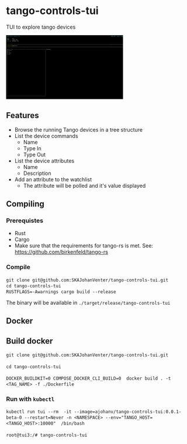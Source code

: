 # tango-controls-tui

TUI to explore tango devices

![Features](docs/img/controls.gif)

## Features

- Browse the running Tango devices in a tree structure
- List the device commands
    - Name
    - Type In
    - Type Out
- List the device attributes
    - Name
    - Description
- Add an attribute to the watchlist
    - The attribute will be polled and it's value displayed

## Compiling

### Prerequistes

- Rust
- Cargo
- Make sure that the requirements for tango-rs is met. See: https://github.com/birkenfeld/tango-rs

### Compile

```
git clone git@github.com:SKAJohanVenter/tango-controls-tui.git
cd tango-controls-tui
RUSTFLAGS=-Awarnings cargo build --release
```

The binary will be available in `./target/release/tango-controls-tui`

## Docker

## Build docker

```
git clone git@github.com:SKAJohanVenter/tango-controls-tui.git

cd tango-controls-tui

DOCKER_BUILDKIT=0 COMPOSE_DOCKER_CLI_BUILD=0  docker build . -t <TAG_NAME> -f ./Dockerfile
```

### Run with `kubectl`

```
kubectl run tui --rm  -it --image=ajohanv/tango-controls-tui:0.0.1-beta-0 --restart=Never -n <NAMESPACE> --env="TANGO_HOST=<TANGO_HOST>:10000"  /bin/bash

root@tui3:/# tango-controls-tui
```